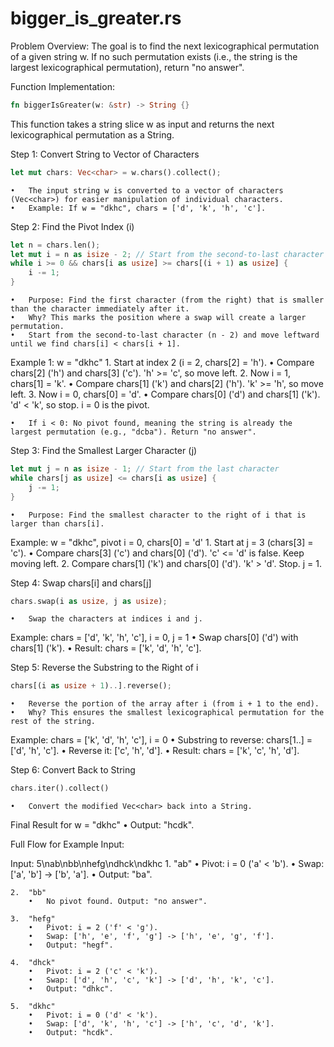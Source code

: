 # bigger_is_greater.rs

Problem Overview:
The goal is to find the next lexicographical permutation of a given string w. If no such permutation exists (i.e., the string is the largest lexicographical permutation), return "no answer".

Function Implementation:
```rust 
fn biggerIsGreater(w: &str) -> String {}
```

This function takes a string slice w as input and returns the next lexicographical permutation as a String.

Step 1: Convert String to Vector of Characters
```rust 
let mut chars: Vec<char> = w.chars().collect();
```

	•	The input string w is converted to a vector of characters (Vec<char>) for easier manipulation of individual characters.
	•	Example: If w = "dkhc", chars = ['d', 'k', 'h', 'c'].

Step 2: Find the Pivot Index (i)
```rust 
let n = chars.len();
let mut i = n as isize - 2; // Start from the second-to-last character
while i >= 0 && chars[i as usize] >= chars[(i + 1) as usize] {
    i -= 1;
}
```

	•	Purpose: Find the first character (from the right) that is smaller than the character immediately after it.
	•	Why? This marks the position where a swap will create a larger permutation.
	•	Start from the second-to-last character (n - 2) and move leftward until we find chars[i] < chars[i + 1].

Example 1: w = "dkhc"
	1.	Start at index 2 (i = 2, chars[2] = 'h').
	    •	Compare chars[2] ('h') and chars[3] ('c'). 'h' >= 'c', so move left.
	2.	Now i = 1, chars[1] = 'k'.
	    •	Compare chars[1] ('k') and chars[2] ('h'). 'k' >= 'h', so move left.
	3.	Now i = 0, chars[0] = 'd'.
	    •	Compare chars[0] ('d') and chars[1] ('k'). 'd' < 'k', so stop. i = 0 is the pivot.

	•	If i < 0: No pivot found, meaning the string is already the largest permutation (e.g., "dcba"). Return "no answer".

Step 3: Find the Smallest Larger Character (j)
```rust 
let mut j = n as isize - 1; // Start from the last character
while chars[j as usize] <= chars[i as usize] {
    j -= 1;
}
```

	•	Purpose: Find the smallest character to the right of i that is larger than chars[i].

Example: w = "dkhc", pivot i = 0, chars[0] = 'd'
	1.	Start at j = 3 (chars[3] = 'c').
	    •	Compare chars[3] ('c') and chars[0] ('d'). 'c' <= 'd' is false. Keep moving left.
	2.	Compare chars[1] ('k') and chars[0] ('d'). 'k' > 'd'. Stop. j = 1.

Step 4: Swap chars[i] and chars[j]
```rust 
chars.swap(i as usize, j as usize);
```

	•	Swap the characters at indices i and j.

Example: chars = ['d', 'k', 'h', 'c'], i = 0, j = 1
	•	Swap chars[0] ('d') with chars[1] ('k').
	•	Result: chars = ['k', 'd', 'h', 'c'].

Step 5: Reverse the Substring to the Right of i
```rust 
chars[(i as usize + 1)..].reverse();
```

	•	Reverse the portion of the array after i (from i + 1 to the end).
	•	Why? This ensures the smallest lexicographical permutation for the rest of the string.

Example: chars = ['k', 'd', 'h', 'c'], i = 0
	•	Substring to reverse: chars[1..] = ['d', 'h', 'c'].
	•	Reverse it: ['c', 'h', 'd'].
	•	Result: chars = ['k', 'c', 'h', 'd'].

Step 6: Convert Back to String
```rust 
chars.iter().collect()
```

	•	Convert the modified Vec<char> back into a String.

Final Result for w = "dkhc"
	•	Output: "hcdk".


Full Flow for Example Input:

Input: 5\nab\nbb\nhefg\ndhck\ndkhc
	1.	"ab"
	    •	Pivot: i = 0 ('a' < 'b').
	    •	Swap: ['a', 'b'] -> ['b', 'a'].
	    •	Output: "ba".

	2.	"bb"
	    •	No pivot found. Output: "no answer".

	3.	"hefg"
	    •	Pivot: i = 2 ('f' < 'g').
	    •	Swap: ['h', 'e', 'f', 'g'] -> ['h', 'e', 'g', 'f'].
	    •	Output: "hegf".

	4.	"dhck"
	    •	Pivot: i = 2 ('c' < 'k').
	    •	Swap: ['d', 'h', 'c', 'k'] -> ['d', 'h', 'k', 'c'].
	    •	Output: "dhkc".

	5.	"dkhc"
	    •	Pivot: i = 0 ('d' < 'k').
	    •	Swap: ['d', 'k', 'h', 'c'] -> ['h', 'c', 'd', 'k'].
	    •	Output: "hcdk".